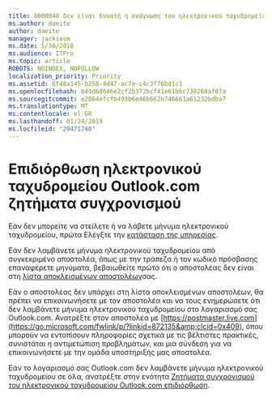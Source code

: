 ```yaml
---
title: 8000048 δεν είναι δυνατή η ανάγνωση του ηλεκτρονικού ταχυδρομείου στο Google Chrome με Adblock
ms.author: daeite
author: daeite
manager: jackiesm
ms.date: 5/30/2018
ms.audience: ITPro
ms.topic: article
ROBOTS: NOINDEX, NOFOLLOW
localization_priority: Priority
ms.assetid: 6f48a145-b258-4d47-ac7e-c4c3f76bd1c1
ms.openlocfilehash: b44d68646e2cf2b372bcf41e61b6c738268af07a
ms.sourcegitcommit: e2864efcfb493b6e46b662b746661a61232bdba7
ms.translationtype: MT
ms.contentlocale: el-GR
ms.lasthandoff: 01/24/2019
ms.locfileid: "29471740"
---
```

# <a name="fix-outlookcom-email-sync-issues"></a>Επιδιόρθωση ηλεκτρονικού ταχυδρομείου Outlook.com ζητήματα συγχρονισμού

Εάν δεν μπορείτε να στείλετε ή να λάβετε μήνυμα ηλεκτρονικού ταχυδρομείου, πρώτα Ελέγξτε την [κατάσταση της υπηρεσίας](https://go.microsoft.com/fwlink/p/?linkid=837482&amp;clcid=0x409).
  
Εάν δεν λαμβάνετε μήνυμα ηλεκτρονικού ταχυδρομείου από συγκεκριμένο αποστολέα, όπως με την τράπεζα ή τον κωδικό πρόσβασης επαναφέρετε μηνύματα, βεβαιωθείτε πρώτα ότι ο αποστολέας δεν είναι στη [λίστα αποκλεισμένων αποστολέων](https://go.microsoft.com/fwlink/p/?linkid=873133&amp;clcid=0x409)σας.
  
Εάν ο αποστολέας δεν υπάρχει στη λίστα αποκλεισμένων αποστολέων, θα πρέπει να επικοινωνήσετε με τον αποστολέα και να τους ενημερώσετε ότι δεν λαμβάνετε μήνυμα ηλεκτρονικού ταχυδρομείου στο λογαριασμό σας Outlook.com. Ανατρέξτε στον αποστολέα με [https://postmaster.live.com](https://go.microsoft.com/fwlink/p/?linkid=872135&amp;clcid=0x409), όπου μπορούν να εντοπίσουν πληροφορίες σχετικά με τις βέλτιστες πρακτικές, συνιστάται η αντιμετώπιση προβλημάτων, και μια σύνδεση για να επικοινωνήσετε με την ομάδα υποστήριξής μας αποστολέα.
  
Εάν το λογαριασμό σας Outlook.com δεν λαμβάνετε μήνυμα ηλεκτρονικού ταχυδρομείου σε όλα, ανατρέξτε στην ενότητα [Ζητήματα συγχρονισμού του ηλεκτρονικού ταχυδρομείου Outlook.com επιδιόρθωση](https://go.microsoft.com/fwlink/p/?linkid=2001207&amp;clcid=0x409).
  

